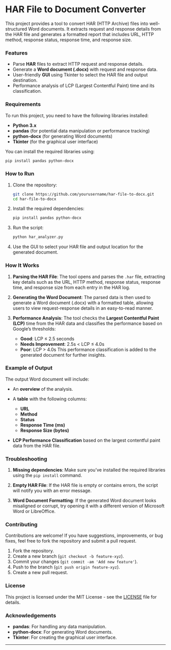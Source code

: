 
# HAR File to Document Converter

This project provides a tool to convert HAR (HTTP Archive) files into well-structured Word documents. It extracts request and response details from the HAR file and generates a formatted report that includes URL, HTTP method, response status, response time, and response size.

### Features

* Parse **HAR** files to extract HTTP request and response details.
* Generate a **Word document (.docx)** with request and response data.
* User-friendly **GUI** using Tkinter to select the HAR file and output destination.
* Performance analysis of LCP (Largest Contentful Paint) time and its classification.

### Requirements

To run this project, you need to have the following libraries installed:

* **Python 3.x**
* **pandas** (for potential data manipulation or performance tracking)
* **python-docx** (for generating Word documents)
* **Tkinter** (for the graphical user interface)

You can install the required libraries using:

```bash
pip install pandas python-docx
```

### How to Run

1. Clone the repository:

   ```bash
   git clone https://github.com/yourusername/har-file-to-docx.git
   cd har-file-to-docx
   ```

2. Install the required dependencies:

   ```bash
   pip install pandas python-docx
   ```

3. Run the script:

   ```bash
   python har_analyzer.py
   ```

4. Use the GUI to select your HAR file and output location for the generated document.

### How It Works

1. **Parsing the HAR File**:
   The tool opens and parses the `.har` file, extracting key details such as the URL, HTTP method, response status, response time, and response size from each entry in the HAR log.

2. **Generating the Word Document**:
   The parsed data is then used to generate a Word document (.docx) with a formatted table, allowing users to view request-response details in an easy-to-read manner.

3. **Performance Analysis**:
   The tool checks the **Largest Contentful Paint (LCP)** time from the HAR data and classifies the performance based on Google’s thresholds:

   * **Good**: LCP ≤ 2.5 seconds
   * **Needs Improvement**: 2.5s < LCP ≤ 4.0s
   * **Poor**: LCP > 4.0s
     This performance classification is added to the generated document for further insights.

### Example of Output

The output Word document will include:

* An **overview** of the analysis.
* A **table** with the following columns:

  * **URL**
  * **Method**
  * **Status**
  * **Response Time (ms)**
  * **Response Size (bytes)**
* **LCP Performance Classification** based on the largest contentful paint data from the HAR file.

### Troubleshooting

1. **Missing dependencies**: Make sure you’ve installed the required libraries using the `pip install` command.

2. **Empty HAR File**: If the HAR file is empty or contains errors, the script will notify you with an error message.

3. **Word Document Formatting**: If the generated Word document looks misaligned or corrupt, try opening it with a different version of Microsoft Word or LibreOffice.

### Contributing

Contributions are welcome! If you have suggestions, improvements, or bug fixes, feel free to fork the repository and submit a pull request.

1. Fork the repository.
2. Create a new branch (`git checkout -b feature-xyz`).
3. Commit your changes (`git commit -am 'Add new feature'`).
4. Push to the branch (`git push origin feature-xyz`).
5. Create a new pull request.

### License

This project is licensed under the MIT License - see the [LICENSE](LICENSE) file for details.

### Acknowledgements

* **pandas**: For handling any data manipulation.
* **python-docx**: For generating Word documents.
* **Tkinter**: For creating the graphical user interface.

---
